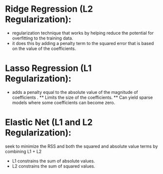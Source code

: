 # Ridge Regression (L2 Regularization):
* regularization technique that works by helping reduce the potential for overfitting to the training data.
* it does this by adding a penalty term to the squared error that is based on the value of the coefficients.

# Lasso Regression (L1 Regularization):
* adds a penalty equal to the absolute value of the magnitude of coefficients .
** Limits the size of the coefficients.
** Can yield sparse models where some coefficients can become zero.

# Elastic Net (L1 and L2 Regularization):
seek to minimize the RSS and both the squared and absolute value terms by combining L1 + L2
* L1 constrains the sum of absolute values.
* L2 constrains the sum of squared values.

